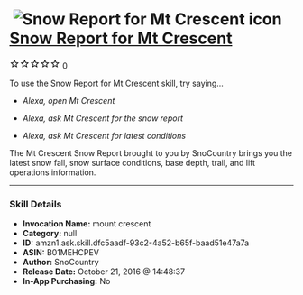 # &nbsp;<img src="skill_icon" alt="Snow Report for Mt Crescent icon" width="36"> [Snow Report for Mt Crescent](http://alexa.amazon.com/#skills/amzn1.ask.skill.dfc5aadf-93c2-4a52-b65f-baad51e47a7a)
![0 stars](../../images/ic_star_border_black_18dp_1x.png)![0 stars](../../images/ic_star_border_black_18dp_1x.png)![0 stars](../../images/ic_star_border_black_18dp_1x.png)![0 stars](../../images/ic_star_border_black_18dp_1x.png)![0 stars](../../images/ic_star_border_black_18dp_1x.png) 0

To use the Snow Report for Mt Crescent skill, try saying...

* *Alexa, open Mt Crescent*

* *Alexa, ask Mt Crescent for the snow report*

* *Alexa, ask Mt Crescent for latest conditions*

The Mt Crescent Snow Report brought to you by SnoCountry brings you the latest snow fall, snow surface conditions,  base depth, trail, and lift operations information.

***

### Skill Details

* **Invocation Name:** mount crescent
* **Category:** null
* **ID:** amzn1.ask.skill.dfc5aadf-93c2-4a52-b65f-baad51e47a7a
* **ASIN:** B01MEHCPEV
* **Author:** SnoCountry
* **Release Date:** October 21, 2016 @ 14:48:37
* **In-App Purchasing:** No
